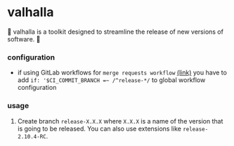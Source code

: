 # valhalla

🌌 valhalla is a toolkit designed to streamline the release of new versions of software. 🌌

### configuration

- if using GitLab workflows
  for `merge requests workflow` [(link)](https://gitlab.com/gitlab-org/gitlab/-/blob/master/lib/gitlab/ci/templates/Workflows/MergeRequest-Pipelines.gitlab-ci.yml)
  you have to add `if: '$CI_COMMIT_BRANCH =~ /^release-*/` to global workflow configuration

### usage

1. Create branch `release-X.X.X` where `X.X.X` is a name of the version that is going to be released. You can also use extensions like `release-2.10.4-RC`.